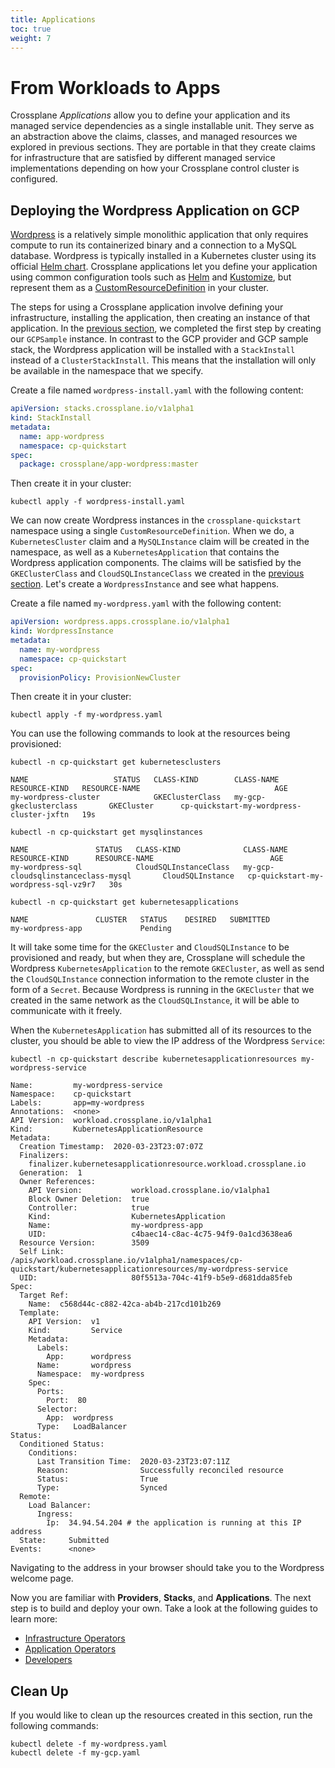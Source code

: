 ```yaml
---
title: Applications
toc: true
weight: 7
---
```


# From Workloads to Apps

Crossplane *Applications* allow you to define your application and its managed
service dependencies as a single installable unit. They serve as an abstraction
above the claims, classes, and managed resources we explored in previous
sections. They are portable in that they create claims for infrastructure that
are satisfied by different managed service implementations depending on how your
Crossplane control cluster is configured.

## Deploying the Wordpress Application on GCP

[Wordpress] is a relatively simple monolithic application that only requires
compute to run its containerized binary and a connection to a MySQL database.
Wordpress is typically installed in a Kubernetes cluster using its official
[Helm chart]. Crossplane applications let you define your application using
common configuration tools such as [Helm] and [Kustomize], but represent them as
a [CustomResourceDefinition] in your cluster.

The steps for using a Crossplane application involve defining your
infrastructure, installing the application, then creating an instance of that
application. In the [previous section], we completed the first step by creating
our `GCPSample` instance. In contrast to the GCP provider and GCP sample stack,
the Wordpress application will be installed with a `StackInstall` instead of a
`ClusterStackInstall`. This means that the installation will only be available
in the namespace that we specify.

Create a file named `wordpress-install.yaml` with the following content:

```yaml
apiVersion: stacks.crossplane.io/v1alpha1
kind: StackInstall
metadata:
  name: app-wordpress
  namespace: cp-quickstart
spec:
  package: crossplane/app-wordpress:master
```

Then create it in your cluster:

```
kubectl apply -f wordpress-install.yaml
```

We can now create Wordpress instances in the `crossplane-quickstart` namespace
using a single `CustomResourceDefinition`. When we do, a `KubernetesCluster`
claim and a `MySQLInstance` claim will be created in the namespace, as well as a
`KubernetesApplication` that contains the Wordpress application components. The
claims will be satisfied by the `GKEClusterClass` and `CloudSQLInstanceClass` we
created in the [previous section]. Let's create a `WordpressInstance` and see
what happens.

Create a file named `my-wordpress.yaml` with the following content:

```yaml
apiVersion: wordpress.apps.crossplane.io/v1alpha1
kind: WordpressInstance
metadata:
  name: my-wordpress
  namespace: cp-quickstart
spec:
  provisionPolicy: ProvisionNewCluster
```

Then create it in your cluster:

```
kubectl apply -f my-wordpress.yaml
```

You can use the following commands to look at the resources being provisioned:

```
kubectl -n cp-quickstart get kubernetesclusters
```

```
NAME                   STATUS   CLASS-KIND        CLASS-NAME                   RESOURCE-KIND   RESOURCE-NAME                              AGE
my-wordpress-cluster            GKEClusterClass   my-gcp-gkeclusterclass       GKECluster      cp-quickstart-my-wordpress-cluster-jxftn   19s
```

```
kubectl -n cp-quickstart get mysqlinstances
```

```
NAME               STATUS   CLASS-KIND              CLASS-NAME                               RESOURCE-KIND      RESOURCE-NAME                          AGE
my-wordpress-sql            CloudSQLInstanceClass   my-gcp-cloudsqlinstanceclass-mysql       CloudSQLInstance   cp-quickstart-my-wordpress-sql-vz9r7   30s
```

```
kubectl -n cp-quickstart get kubernetesapplications
```

```
NAME               CLUSTER   STATUS    DESIRED   SUBMITTED
my-wordpress-app             Pending
```

It will take some time for the `GKECluster` and `CloudSQLInstance` to be
provisioned and ready, but when they are, Crossplane will schedule the Wordpress
`KubernetesApplication` to the remote `GKECluster`, as well as send the
`CloudSQLInstance` connection information to the remote cluster in the form of a
`Secret`. Because Wordpress is running in the `GKECluster` that we created in
the same network as the `CloudSQLInstance`, it will be able to communicate with
it freely.

When the `KubernetesApplication` has submitted all of its resources to the
cluster, you should be able to view the IP address of the Wordpress `Service`:

```
kubectl -n cp-quickstart describe kubernetesapplicationresources my-wordpress-service
```

```
Name:         my-wordpress-service
Namespace:    cp-quickstart
Labels:       app=my-wordpress
Annotations:  <none>
API Version:  workload.crossplane.io/v1alpha1
Kind:         KubernetesApplicationResource
Metadata:
  Creation Timestamp:  2020-03-23T23:07:07Z
  Finalizers:
    finalizer.kubernetesapplicationresource.workload.crossplane.io
  Generation:  1
  Owner References:
    API Version:           workload.crossplane.io/v1alpha1
    Block Owner Deletion:  true
    Controller:            true
    Kind:                  KubernetesApplication
    Name:                  my-wordpress-app
    UID:                   c4baec14-c8ac-4c75-94f9-0a1cd3638ea6
  Resource Version:        3509
  Self Link:               /apis/workload.crossplane.io/v1alpha1/namespaces/cp-quickstart/kubernetesapplicationresources/my-wordpress-service
  UID:                     80f5513a-704c-41f9-b5e9-d681dda85feb
Spec:
  Target Ref:
    Name:  c568d44c-c882-42ca-ab4b-217cd101b269
  Template:
    API Version:  v1
    Kind:         Service
    Metadata:
      Labels:
        App:      wordpress
      Name:       wordpress
      Namespace:  my-wordpress
    Spec:
      Ports:
        Port:  80
      Selector:
        App:  wordpress
      Type:   LoadBalancer
Status:
  Conditioned Status:
    Conditions:
      Last Transition Time:  2020-03-23T23:07:11Z
      Reason:                Successfully reconciled resource
      Status:                True
      Type:                  Synced
  Remote:
    Load Balancer:
      Ingress:
        Ip:  34.94.54.204 # the application is running at this IP address
  State:     Submitted
Events:      <none>
```

Navigating to the address in your browser should take you to the Wordpress
welcome page.

Now you are familiar with **Providers**, **Stacks**, and **Applications**. The
next step is to build and deploy your own. Take a look at the following guides
to learn more:

- [Infrastructure Operators]
- [Application Operators]
- [Developers]

## Clean Up

If you would like to clean up the resources created in this section, run the
following commands:

```
kubectl delete -f my-wordpress.yaml
kubectl delete -f my-gcp.yaml
```

<!-- Named Links -->

[Wordpress]: https://wordpress.org/
[Helm chart]: https://github.com/bitnami/charts/tree/master/bitnami/wordpress
[Helm]: https://helm.sh/
[Kustomize]: https://kustomize.io/
[CustomResourceDefinition]: https://kubernetes.io/docs/concepts/extend-kubernetes/api-extension/custom-resources/
[previous section]: stack.md
[Infrastructure Operators]: infra_operators/overview.md
[Application Operators]: app_operators/overview.md
[Developers]: developers/overview.md